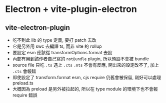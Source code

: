 # Electron + vite-plugin-electron

## vite-electron-plugin

- 吃不到此 lib 的 type 定義, 要打 patch 去改
- 它是另外用 swc 去編譯 ts, 而非 vite 的 rollup
- 要設定 esm 應該從 transformOptions.format 去設
- 內部有用到該作者自己寫的 `notBundle` plugin, 所以預設不會被 bundle
- source file 只吃 `.ts` 遇上 `.cts` `.mts` 不會有反應, 開出來的設定改不了, 加上 `.cts` 會報錯
- 即使設定了 transform.format esm, cjs require 仍舊會被保留, 剛好可以處理 preload.ts
- 大概因為 preload 是另外被拉起的, 所以在 type module 的環境下也不會報 require 錯誤
